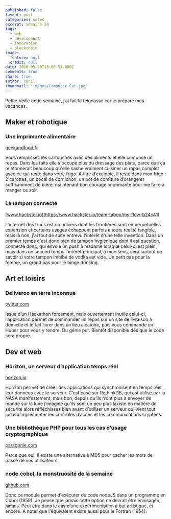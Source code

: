 ```yaml
---
published: false
layout: post
categories: notes
excerpt: Semaine 20
tags: 
  - web
  - development
  - innovation
  - blockchain
image: 
  feature: null
  credit: null
date: 2016-05-20T18:06:54.000Z
comments: true
share: true
author: cyril
thumbnail: "images/Computer-Cat.jpg"
---
```

Petite Veille cette semaine, j’ai fait la feignasse car je prépare mes vacances.

## Maker et robotique

### Une imprimante alimentaire
[geekandfood.fr](http://geekandfood.fr/imprimantes-3d-preparer-vos-repas/)

Vous remplissez les cartouches avec des aliments et elle compose un repas. Dans les faits elle s'occupe plus du dressage des plats, parce que ça m'étonnerait beaucoup qu'elle sache vraiment cuisiner un repas complet avec ce qui reste dans votre frigo. A titre d’exemple, il reste dans mon frigo : 2 carottes, un bocal de cornichon, un pot de confiture d’orange et suffisamment de bière, maintenant bon courage imprimante pour me faire à manger ce soir.

### Le tampon connecté
[www.hackster.io](https://www.hackster.io/team-taboo/my-flow-b24c41)

L'internet des trucs est un univers dont les frontières sont en perpétuelles expansion et certains usages échappent parfois à toute réalité tangible, mais là non, j'ai tout de suite entrevu l'intérêt d'une telle invention. Dans un premier temps c'est donc bien de tampon hygiénique dont il est question, connecté donc, qui envoie un push à madame lorsque celui-ci est plein, mais dans un second temps l'intérêt principal, à mon sens, sera surtout de savoir si votre tampon imbibé de vodka est vide. Un petit pas pour la femme, un grand pas pour le binge drinking.

## Art et loisirs

### Deliveroo en terre inconnue
[twitter.com](https://twitter.com/chromakode/status/731942777131425792)

Issue d’un Hackathon forcément, mais ouvertement inutile celui-ci, l’application permet de commander un repas sur un site de livraison à domicile et le fait livrer dans un lieu aléatoire, puis vous commande un Huber pour vous y rendre. Du génie pur.
Bientôt disponible dès que le code sera propre.

## Dev et web

### Horizon, un serveur d’application temps réel
[horizon.io](http://horizon.io/)

Horizon permet de créer des applications qui synchronisent en temps réel leur données avec le serveur. C’est basé sur RethinkDB, qui est utilisé par la NASA manifestement, mais bon, depuis qu’ils n’ont plus à envoyer de monde sur la lune j’imagine qu’ils sont un peu plus laxiste en matière de sécurité alors réfléchissez bien avant d’utiliser un serveur qui vient tout juste d’implémenter les contrôles d’accès et les communications cryptées.

### Une bibliothèque PHP pour tous les cas d’usage cryptographique
[paragonie.com](https://paragonie.com/blog/2016/05/solve-all-your-cryptography-problems-in-three-easy-steps-with-halite)

Parce que oui, il existe une alternative à MD5 pour cacher les mots de passe de vos utilisateurs.

### node.cobol, la monstruosité de la semaine
[github.com](https://github.com/IonicaBizau/node.cobol)

Donc ce module permet d'exécuter du code nodeJS dans un programme en Cobol (1959). Je pense que jamais cette option ne devrait être envisagée, jamais. Peut être dans le cas d’une expérimentation à but artistique, et encore. A noter que l'équivalent existe aussi pour le Fortran (1954).





